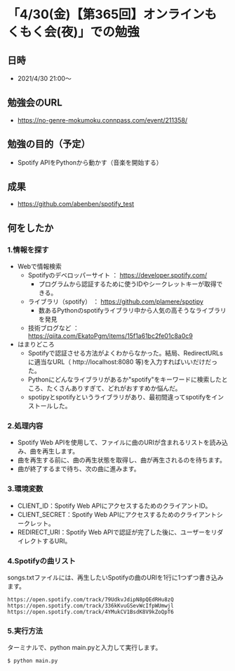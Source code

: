 # 「4/30(金)【第365回】オンラインもくもく会(夜)」での勉強

## 日時 

* 2021/4/30 21:00〜

## 勉強会のURL

* https://no-genre-mokumoku.connpass.com/event/211358/

## 勉強の目的（予定）

* Spotify APIをPythonから動かす（音楽を開始する）

## 成果

* https://github.com/abenben/spotify_test

## 何をしたか

### 1.情報を探す

* Webで情報検索
    * Spotifyのデベロッパーサイト ： https://developer.spotify.com/
         * プログラムから認証するために使うIDやシークレットキーが取得できる。
    * ライブラリ（spotify） ： https://github.com/plamere/spotipy
         * 数あるPythonのspotifyライブラリ中から人気の高そうなライブラリを発見
    * 技術ブログなど ： https://qiita.com/EkatoPgm/items/15f1a61bc2fe01c8a0c9
* はまりどころ
    * Spotifyで認証させる方法がよくわからなかった。結局、RedirectURLsに適当なURL（ http://localhost:8080 等)を入力すればいいだけだった。
    * Pythonにどんなライブラリがあるか"spotify"をキーワードに検索したところ、たくさんありすぎて、どれがおすすめか悩んだ。
    * spotipyとspotifyというライブラリがあり、最初間違ってspotifyをインストールした。

### 2.処理内容

* Spotify Web APIを使用して、ファイルに曲のURIが含まれるリストを読み込み、曲を再生します。
* 曲を再生する前に、曲の再生状態を取得し、曲が再生されるのを待ちます。
* 曲が終了するまで待ち、次の曲に進みます。

### 3.環境変数

* CLIENT_ID：Spotify Web APIにアクセスするためのクライアントID。
* CLIENT_SECRET：Spotify Web APIにアクセスするためのクライアントシークレット。
* REDIRECT_URI：Spotify Web APIで認証が完了した後に、ユーザーをリダイレクトするURI。

### 4.Spotifyの曲リスト

songs.txtファイルには、再生したいSpotifyの曲のURIを1行に1つずつ書き込みます。

```
https://open.spotify.com/track/79UdkvJdipN8pQEdRHu8zQ
https://open.spotify.com/track/336kKvuGSevWcIfpWUmwjl
https://open.spotify.com/track/4YMukCV1BsdK8V9kZoQpT6
```

### 5.実行方法

ターミナルで、python main.pyと入力して実行します。

```shell
$ python main.py
```
